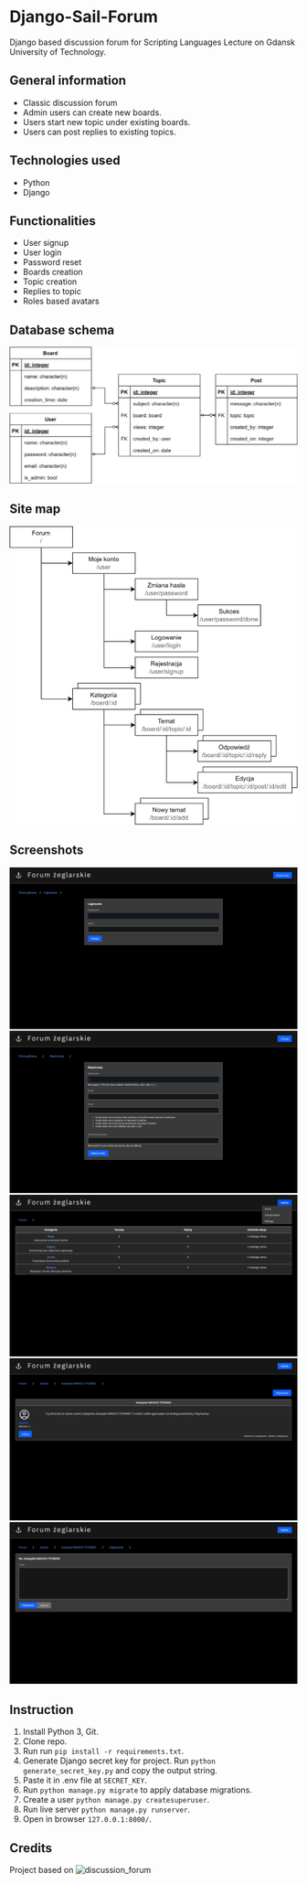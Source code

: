 # Django-Sail-Forum
Django based discussion forum for Scripting Languages Lecture on Gdansk University of Technology.

## General information
* Classic discussion forum
* Admin users can create new boards.
* Users start new topic under existing boards.
* Users can post replies to existing topics.

## Technologies used
* Python
* Django

## Functionalities
* User signup
* User login
* Password reset
* Boards creation
* Topic creation
* Replies to topic
* Roles based avatars

## Database schema
![db](/graph/Database.png)

## Site map
![map](/graph/Map.png)

## Screenshots
![login](/ss/login.png)
![register](/ss/register.png)
![main](/ss/main.png)
![post](/ss/post.png)
![reply](/ss/reply.png)

## Instruction
1. Install Python 3, Git.
2. Clone repo.
3. Run run `pip install -r requirements.txt`.
4. Generate Django secret key for project. Run `python generate_secret_key.py` and copy the output string.
5. Paste it in .env file at `SECRET_KEY`.
6. Run `python manage.py migrate` to apply database migrations.
7. Create a user `python manage.py createsuperuser`.
8. Run live server `python manage.py runserver`.
9. Open in browser `127.0.0.1:8000/`.

## Credits
Project based on ![discussion_forum](https://github.com/mir1198yusuf/discussion_forum)
